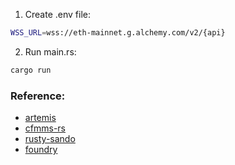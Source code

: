1. Create .env file:
```bash
WSS_URL=wss://eth-mainnet.g.alchemy.com/v2/{api}
```

2. Run main.rs:

```bash
cargo run
```

### Reference:

- [artemis](https://github.com/paradigmxyz/artemis)
- [cfmms-rs](https://github.com/0xKitsune/cfmms-rs)
- [rusty-sando](https://github.com/mouseless-eth/rusty-sando)
- [foundry](https://github.com/foundry-rs/foundry)
